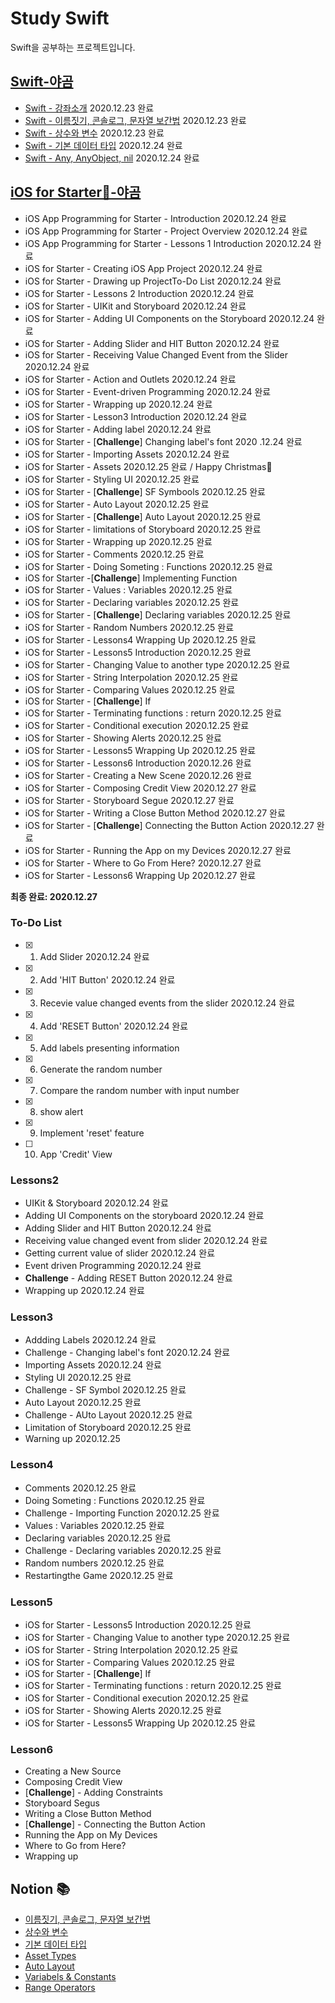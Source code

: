 # Study Swift

Swift을 공부하는 프로젝트입니다.

## [**Swift-야곰**](https://yagom.github.io/swift_basic/)
- [Swift - 강좌소개](https://yagom.github.io/swift_basic/contents/00_introduction/) 2020.12.23 완료
- [Swift - 이름짓기, 콘솔로그, 문자열 보간법](https://yagom.github.io/swift_basic/contents/00_introduction/console_log/) 2020.12.23 완료
- [Swift - 상수와 변수](https://yagom.github.io/swift_basic/contents/01_let_var/) 2020.12.23 완료
- [Swift - 기본 데이터 타입](https://www.youtube.com/watch?v=3qu7gpzE9IE&list=PLz8NH7YHUj_ZmlgcSETF51Z9GSSU6Uioy&index=4) 2020.12.24 완료
- [Swift - Any, AnyObject, nil](https://www.youtube.com/watch?v=1QV4-B5ibd4&list=PLz8NH7YHUj_ZmlgcSETF51Z9GSSU6Uioy&index=5) 2020.12.24 완료

## [**iOS for Starter📱-야곰**](https://www.youtube.com/playlist?list=PLz8NH7YHUj_ZF2oja5rP4Sow5KK1zf2yk)
- iOS App Programming for Starter - Introduction 2020.12.24 완료
- iOS App Programming for Starter - Project Overview 2020.12.24 완료
- iOS App Programming for Starter - Lessons 1 Introduction 2020.12.24 완료
- iOS for Starter - Creating iOS App Project 2020.12.24 완료
- iOS for Starter - Drawing up ProjectTo-Do List 2020.12.24 완료
- iOS for Starter - Lessons 2 Introduction 2020.12.24 완료
- iOS for Starter - UIKit and Storyboard 2020.12.24 완료
- iOS for Starter - Adding UI Components on the Storyboard 2020.12.24 완료
- iOS for Starter - Adding Slider and HIT Button 2020.12.24 완료
- iOS for Starter - Receiving Value Changed Event from the Slider 2020.12.24 완료
- iOS for Starter - Action and Outlets 2020.12.24 완료
- iOS for Starter - Event-driven Programming 2020.12.24 완료
- iOS for Starter - Wrapping up 2020.12.24 완료
- iOS for Starter - Lesson3 Introduction 2020.12.24 완료
- iOS for Starter - Adding label 2020.12.24 완료
- iOS for Starter - [**Challenge**] Changing label's font 2020
.12.24 완료
- iOS for Starter - Importing Assets 2020.12.24 완료
- iOS for Starter - Assets 2020.12.25 완료 / Happy Christmas🎄
- iOS for Starter - Styling UI 2020.12.25 완료
- iOS for Starter - [**Challenge**] SF Symbools 2020.12.25 완료
- iOS for Starter - Auto Layout 2020.12.25 완료
- iOS for Starter - [**Challenge**] Auto Layout 2020.12.25 완료
- iOS for Starter - limitations of Storyboard 2020.12.25 완료
- iOS for Starter - Wrapping up 2020.12.25 완료
- iOS for Starter - Comments 2020.12.25 완료
- iOS for Starter - Doing Someting : Functions 2020.12.25 완료
- iOS for Starter -[**Challenge**] Implementing Function
- iOS for Starter - Values : Variables 2020.12.25 완료
- iOS for Starter - Declaring variables 2020.12.25 완료
- iOS for Starter - [**Challenge**] Declaring variables 2020.12.25 완료
- iOS for Starter - Random Numbers 2020.12.25 완료
- iOS for Starter - Lessons4 Wrapping Up 2020.12.25 완료
- iOS for Starter - Lessons5 Introduction 2020.12.25 완료
- iOS for Starter - Changing Value to another type 2020.12.25 완료
- iOS for Starter - String Interpolation 2020.12.25 완료
- iOS for Starter - Comparing Values 2020.12.25 완료
- iOS for Starter - [**Challenge**] If
- iOS for Starter - Terminating functions : return 2020.12.25 완료
- iOS for Starter - Conditional execution 2020.12.25 완료
- iOS for Starter - Showing Alerts 2020.12.25 완료
- iOS for Starter - Lessons5 Wrapping Up 2020.12.25 완료
- iOS for Starter - Lessons6 Introduction 2020.12.26 완료
- iOS for Starter - Creating a New Scene 2020.12.26 완료
- iOS for Starter - Composing Credit View 2020.12.27 완료
- iOS for Starter - Storyboard Segue 2020.12.27 완료
- iOS for Starter - Writing a Close Button Method 2020.12.27 완료
- iOS for Starter - [**Challenge**] Connecting the Button Action 2020.12.27 완료
- iOS for Starter - Running the App on my Devices 2020.12.27 완료
- iOS for Starter - Where to Go From Here? 2020.12.27 완료
- iOS for Starter - Lessons6 Wrapping Up 2020.12.27 완료

**최종 완료: 2020.12.27**

### To-Do List
- [X] 1. Add Slider 2020.12.24 완료  
- [X] 2. Add 'HIT Button' 2020.12.24 완료  
- [X] 3. Recevie value changed events from the slider 2020.12.24 완료  
- [X] 4. Add 'RESET Button' 2020.12.24 완료  
- [X] 5. Add labels presenting information  
- [X] 6. Generate the random number  
- [X] 7. Compare the random number with input number  
- [X] 8. show alert  
- [X] 9. Implement 'reset' feature  
- [ ] 10. App 'Credit' View  

### Lessons2 
- UIKit & Storyboard 2020.12.24 완료
- Adding UI Components on the storyboard 2020.12.24 완료
- Adding Slider and HIT Button 2020.12.24 완료
- Receiving value changed event from slider 2020.12.24 완료
- Getting current value of slider 2020.12.24 완료
- Event driven Programming 2020.12.24 완료
- **Challenge** - Adding RESET Button 2020.12.24 완료
- Wrapping up 2020.12.24 완료

### Lesson3
- Addding Labels 2020.12.24 완료
- Challenge - Changing label's font 2020.12.24 완료
- Importing Assets 2020.12.24 완료
- Styling UI 2020.12.25 완료
- Challenge - SF Symbol 2020.12.25 완료
- Auto Layout 2020.12.25 완료
- Challenge - AUto Layout 2020.12.25 완료
- Limitation of Storyboard 2020.12.25 완료
- Warning up 2020.12.25

### Lesson4
- Comments 2020.12.25 완료
- Doing Someting : Functions 2020.12.25 완료
- Challenge - Importing Function 2020.12.25 완료
- Values : Variables 2020.12.25 완료
- Declaring variables 2020.12.25 완료
- Challenge - Declaring variables 2020.12.25 완료
- Random numbers 2020.12.25 완료
- Restartingthe Game 2020.12.25 완료

### Lesson5 
- iOS for Starter - Lessons5 Introduction 2020.12.25 완료
- iOS for Starter - Changing Value to another type 2020.12.25 완료
- iOS for Starter - String Interpolation 2020.12.25 완료
- iOS for Starter - Comparing Values 2020.12.25 완료
- iOS for Starter - [**Challenge**] If
- iOS for Starter - Terminating functions : return 2020.12.25 완료
- iOS for Starter - Conditional execution 2020.12.25 완료
- iOS for Starter - Showing Alerts 2020.12.25 완료
- iOS for Starter - Lessons5 Wrapping Up 2020.12.25 완료

### Lesson6
- Creating a New Source
- Composing Credit View
- [**Challenge**] - Adding Constraints
- Storyboard Segus
- Writing a Close Button Method
- [**Challenge**] - Connecting the Button Action
- Running the App on My Devices
- Where to Go from Here?
- Wrapping up

## Notion 📚
- [이름짓기, 콘솔로그, 문자열 보간법](https://www.notion.so/hyunsang0625/3b2c2bc5199e48608743a40fed9e02a7)
- [상수와 변수](https://www.notion.so/hyunsang0625/442580b3e09147bfabc8cc55fa5f852d)
- [기본 데이터 타입](https://www.notion.so/hyunsang0625/b08cb2733def41aa926e5ac5bb7ccbaa)
- [Asset Types](https://www.notion.so/hyunsang0625/Asset-Types-29549bd2c016474b92e77a15c6af9d03)
- [Auto Layout](https://www.notion.so/hyunsang0625/Auto-Layout-c6350953b510480b90145f9094d01b84)
- [Variabels & Constants](https://www.notion.so/hyunsang0625/Variabels-Constants-3839d45ea0ce43889dafba812bb4ef50)
- [Range Operators](https://www.notion.so/hyunsang0625/Range-Operators-89dcafcd26d942d8a2e4d2bef8ae2e3f)
